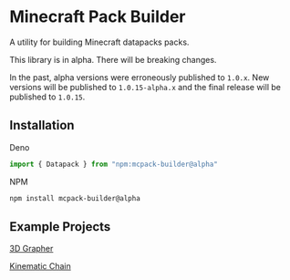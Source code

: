 # Minecraft Pack Builder
A utility for building Minecraft datapacks packs.

This library is in alpha. There will be breaking changes.

In the past, alpha versions were erroneously published to `1.0.x`. New versions will be published to `1.0.15-alpha.x` and the final release will be published to `1.0.15`.

## Installation
Deno
```typescript
import { Datapack } from "npm:mcpack-builder@alpha"
```

NPM
```bash
npm install mcpack-builder@alpha
```

## Example Projects
[3D Grapher](https://github.com/TheCymaera/mcpack-builder-3d-grapher/)

[Kinematic Chain](https://github.com/TheCymaera/mcpack-builder-kinematic-chain)